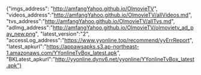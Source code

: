 {"imgs_address": "http://amfangYahoo.github.io/OlmovieTV", "videos_address":"http://amfangYahoo.github.io/OlmovieTV/allVideos.md", "tvs_address":"http://amfangYahoo.github.io/OlmovieTV/allTvs.md", "adImg_address":"http://amfangYahoo.github.io/OlmovieTV/olmovietv_ad_pay_new.png", "latest_version":"2", "accessLog_address":"https://www.yyonline.top/recommend/yyErrReport", "latest_apkurl":"https://appawsapks.s3.ap-northeast-1.amazonaws.com/YYonlineTvBox_latest.apk", "BKLatest_apkurl":"http://yyonline.dynv6.net/yyonline/YYonlineTvBox_latest.apk"}
